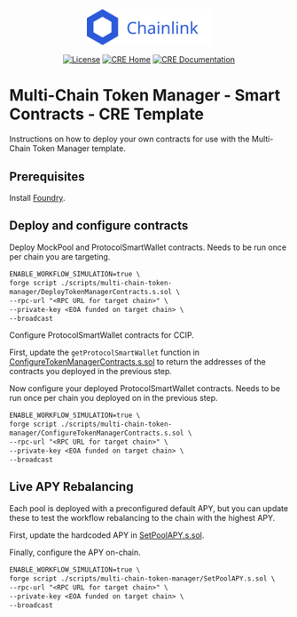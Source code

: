<div style="text-align:center" align="center">
    <a href="https://chain.link" target="_blank">
        <img src="https://raw.githubusercontent.com/smartcontractkit/chainlink/develop/docs/logo-chainlink-blue.svg" width="225" alt="Chainlink logo">
    </a>

[![License](https://img.shields.io/badge/license-MIT-blue)](https://github.com/smartcontractkit/cre-templates/blob/main/LICENSE)
[![CRE Home](https://img.shields.io/static/v1?label=CRE&message=Home&color=blue)](https://chain.link/chainlink-runtime-environment)
[![CRE Documentation](https://img.shields.io/static/v1?label=CRE&message=Docs&color=blue)](https://docs.chain.link/cre)

</div>

# Multi-Chain Token Manager - Smart Contracts - CRE Template

Instructions on how to deploy your own contracts for use with the Multi-Chain Token Manager template.

## Prerequisites

Install [Foundry](https://getfoundry.sh/introduction/installation/).

## Deploy and configure contracts

Deploy MockPool and ProtocolSmartWallet contracts. Needs to be run once per chain you are targeting.
```
ENABLE_WORKFLOW_SIMULATION=true \
forge script ./scripts/multi-chain-token-manager/DeployTokenManagerContracts.s.sol \
--rpc-url "<RPC URL for target chain>" \
--private-key <EOA funded on target chain> \
--broadcast
```

Configure ProtocolSmartWallet contracts for CCIP.

First, update the `getProtocolSmartWallet` function in [ConfigureTokenManagerContracts.s.sol](./scripts/multi-chain-token-manager/ConfigureTokenManagerContracts.s.sol) to return the addresses of the contracts you deployed in the previous step.

Now configure your deployed ProtocolSmartWallet contracts. Needs to be run once per chain you deployed on in the previous step.

```
ENABLE_WORKFLOW_SIMULATION=true \
forge script ./scripts/multi-chain-token-manager/ConfigureTokenManagerContracts.s.sol \
--rpc-url "<RPC URL for target chain>" \
--private-key <EOA funded on target chain> \
--broadcast
```

## Live APY Rebalancing

Each pool is deployed with a preconfigured default APY, but you can update these
to test the workflow rebalancing to the chain with the highest APY.

First, update the hardcoded APY in [SetPoolAPY.s.sol](./scripts/multi-chain-token-manager/SetPoolAPY.s.sol).

Finally, configure the APY on-chain.
```
ENABLE_WORKFLOW_SIMULATION=true \
forge script ./scripts/multi-chain-token-manager/SetPoolAPY.s.sol \
--rpc-url "<RPC URL for target chain>" \
--private-key <EOA funded on target chain> \
--broadcast
```
